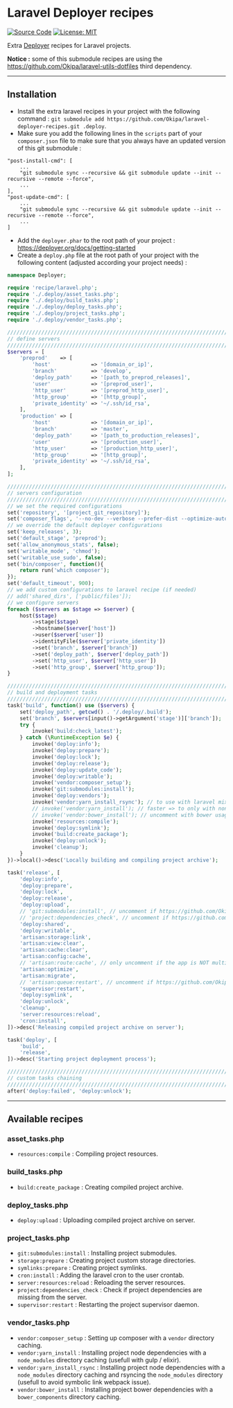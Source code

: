 # Laravel Deployer recipes

[![Source Code](https://img.shields.io/badge/source-okipa/laravel--deployer--recipes-blue.svg)](https://github.com/Okipa/laravel-deployer-recipes)
[![License: MIT](https://img.shields.io/badge/License-MIT-blue.svg)](https://opensource.org/licenses/MIT)

Extra [Deployer](https://deployer.org) recipes for Laravel projects.

**Notice :** some of this submodule recipes are using the https://github.com/Okipa/laravel-utils-dotfiles third dependency.

------------------------------------------------------------------------------------------------------------------------

## Installation
- Install the extra laravel recipes in your project with the following command : `git submodule add https://github.com/Okipa/laravel-deployer-recipes.git .deploy`.
- Make sure you add the following lines in the `scripts` part of your `composer.json` file to make sure that you always have an updated version of this git submodule :
```
"post-install-cmd": [
    ...
    "git submodule sync --recursive && git submodule update --init --recursive --remote --force",
    ...
],
"post-update-cmd": [
    ...
    "git submodule sync --recursive && git submodule update --init --recursive --remote --force",
    ...
]
```
- Add the `deployer.phar` to the root path of your project : https://deployer.org/docs/getting-started
- Create a `deploy.php` file at the root path of your project with the following content (adjusted according your project needs) :
```php
namespace Deployer;

require 'recipe/laravel.php';
require './.deploy/asset_tasks.php';
require './.deploy/build_tasks.php';
require './.deploy/deploy_tasks.php';
require './.deploy/project_tasks.php';
require './.deploy/vendor_tasks.php';

////////////////////////////////////////////////////////////////////////////////////////////////////////////////////////
// define servers
////////////////////////////////////////////////////////////////////////////////////////////////////////////////////////
$servers = [
    'preprod'    => [
        'host'             => '[domain_or_ip]',
        'branch'           => 'develop',
        'deploy_path'      => '[path_to_preprod_releases]',
        'user'             => '[preprod_user]',
        'http_user'        => '[preprod_http_user]',
        'http_group'       => '[http_group]',
        'private_identity' => '~/.ssh/id_rsa',
    ],
    'production' => [
        'host'             => '[domain_or_ip]',
        'branch'           => 'master',
        'deploy_path'      => '[path_to_production_releases]',
        'user'             => '[production_user]',
        'http_user'        => '[production_http_user]',
        'http_group'       => '[http_group]',
        'private_identity' => '~/.ssh/id_rsa',
    ],
];

////////////////////////////////////////////////////////////////////////////////////////////////////////////////////////
// servers configuration
////////////////////////////////////////////////////////////////////////////////////////////////////////////////////////
// we set the required configurations
set('repository', '[project_git_repository]');
set('composer_flags', '--no-dev --verbose --prefer-dist --optimize-autoloader --no-progress --no-interaction');
// we override the default deployer configurations
set('keep_releases', 3);
set('default_stage', 'preprod');
set('allow_anonymous_stats', false);
set('writable_mode', 'chmod');
set('writable_use_sudo', false);
set('bin/composer', function(){
    return run('which composer');
});
set('default_timeout', 900);
// we add custom configurations to laravel recipe (if needed)
// add('shared_dirs', ['public/files']);
// we configure servers
foreach ($servers as $stage => $server) {
    host($stage)
        ->stage($stage)
        ->hostname($server['host'])
        ->user($server['user'])
        ->identityFile($server['private_identity'])
        ->set('branch', $server['branch'])
        ->set('deploy_path', $server['deploy_path'])
        ->set('http_user', $server['http_user'])
        ->set('http_group', $server['http_group']);
}

////////////////////////////////////////////////////////////////////////////////////////////////////////////////////////
// build and deployment tasks
////////////////////////////////////////////////////////////////////////////////////////////////////////////////////////
task('build', function() use ($servers) {
    set('deploy_path', getcwd() . '/.deploy/.build');
    set('branch', $servers[input()->getArgument('stage')]['branch']);
    try {
        invoke('build:check_latest');
    } catch (\RuntimeException $e) {    
        invoke('deploy:info');
        invoke('deploy:prepare');
        invoke('deploy:lock');
        invoke('deploy:release');
        invoke('deploy:update_code');
        invoke('deploy:writable');
        invoke('vendor:composer_setup');
        invoke('git:submodules:install');
        invoke('deploy:vendors');
        invoke('vendor:yarn_install_rsync'); // to use with laravel mix (to avoid webpack symlink issue)
        // invoke('vendor:yarn_install'); // faster => to only with non-webpack resources manager
        // invoke('vendor:bower_install'); // uncomment with bower usage
        invoke('resources:compile');
        invoke('deploy:symlink');
        invoke('build:create_package');
        invoke('deploy:unlock');
        invoke('cleanup');
    }
})->local()->desc('Locally building and compiling project archive');

task('release', [
    'deploy:info',
    'deploy:prepare',
    'deploy:lock',
    'deploy:release',
    'deploy:upload',
    // 'git:submodules:install', // uncomment if https://github.com/Okipa/laravel-utils-dotfiles submodule is used and with git submodules usage
    // 'project:dependencies_check', // uncomment if https://github.com/Okipa/laravel-utils-dotfiles submodule is used
    'deploy:shared',
    'deploy:writable',
    'artisan:storage:link',
    'artisan:view:clear',
    'artisan:cache:clear',
    'artisan:config:cache',
    // 'artisan:route:cache', // only uncomment if the app is NOT multilingual
    'artisan:optimize',
    'artisan:migrate',
    // 'artisan:queue:restart', // uncomment if https://github.com/Okipa/laravel-utils-dotfiles submodule is used
    'supervisor:restart',
    'deploy:symlink',
    'deploy:unlock',
    'cleanup',
    'server:resources:reload',
    'cron:install',
])->desc('Releasing compiled project archive on server');

task('deploy', [
    'build',
    'release',
])->desc('Starting project deployment process');

////////////////////////////////////////////////////////////////////////////////////////////////////////////////////////
// custom tasks chaining
////////////////////////////////////////////////////////////////////////////////////////////////////////////////////////
after('deploy:failed', 'deploy:unlock');
```

------------------------------------------------------------------------------------------------------------------------

## Available recipes

### asset_tasks.php
- `resources:compile` : Compiling project resources.

### build_tasks.php
- `build:create_package` : Creating compiled project archive.

### deploy_tasks.php
- `deploy:upload` : Uploading compiled project archive on server.

### project_tasks.php
- `git:submodules:install` : Installing project submodules.
- `storage:prepare` : Creating project custom storage directories.
- `symlinks:prepare` : Creating project symlinks.
- `cron:install` : Adding the laravel cron to the user crontab.
- `server:resources:reload` : Reloading the server resources.
- `project:dependencies_check` : Check if project dependencies are missing from the server.
- `supervisor:restart` : Restarting the project supervisor daemon.

### vendor_tasks.php
- `vendor:composer_setup` : Setting up composer with a `vendor` directory caching.
- `vendor:yarn_install` : Installing project node dependencies with a `node_modules` directory caching (usefull with gulp / elixir).
- `vendor:yarn_install_rsync` : Installing project node dependencies with a `node_modules` directory caching and rsyncing the `node_modules` directory (usefull to avoid symbolic link webpack issue).
- `vendor:bower_install` : Installing project bower dependencies with a `bower_components` directory caching.
